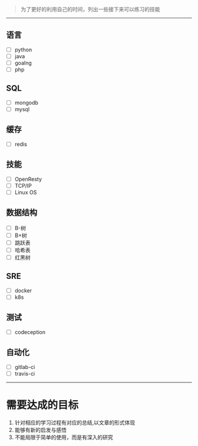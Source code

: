 > 为了更好的利用自己的时间，列出一些接下来可以练习的技能

---

## 语言

- [ ] python
- [ ] java
- [ ] goalng
- [ ] php

## SQL

- [ ] mongodb
- [ ] mysql

## 缓存

- [ ] redis

## 技能

- [ ] OpenResty
- [ ] TCP/IP
- [ ] Linux OS

## 数据结构

- [ ] B-树
- [ ] B+树
- [ ] 跳跃表
- [ ] 哈希表
- [ ] 红黑树

## SRE

- [ ] docker
- [ ] k8s

## 测试

- [ ] codeception

## 自动化

- [ ] gitlab-ci
- [ ] travis-ci

---

# 需要达成的目标

1. 针对相应的学习过程有对应的总结,以文章的形式体现
2. 能够有新的启发与感悟
3. 不能局限于简单的使用，而是有深入的研究
